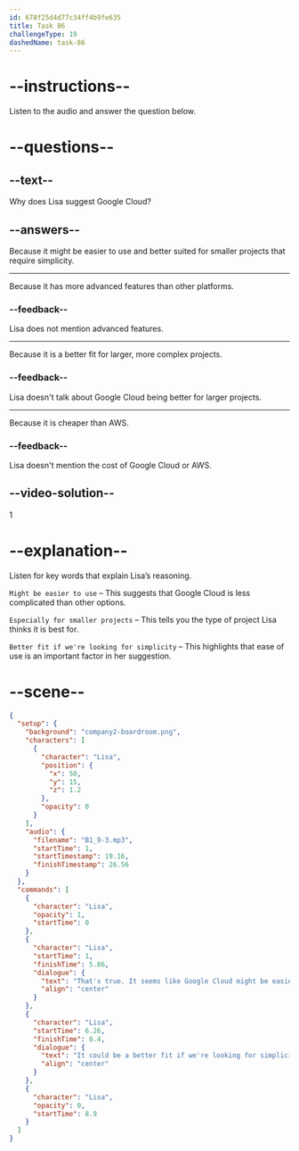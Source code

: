 ```yaml
---
id: 678f25d4d77c34ff4b9fe635
title: Task 86
challengeType: 19
dashedName: task-86
---
```


<!-- (audio) Lisa: That's true. It seems like Google Cloud might be easier to use, especially for smaller projects. It could be a better fit if we're looking for simplicity. -->

# --instructions--

Listen to the audio and answer the question below.

# --questions--

## --text--

Why does Lisa suggest Google Cloud?

## --answers--

Because it might be easier to use and better suited for smaller projects that require simplicity.

---

Because it has more advanced features than other platforms.

### --feedback--

Lisa does not mention advanced features.

---

Because it is a better fit for larger, more complex projects.

### --feedback--

Lisa doesn't talk about Google Cloud being better for larger projects.

---

Because it is cheaper than AWS.

### --feedback--

Lisa doesn't mention the cost of Google Cloud or AWS.

## --video-solution--

1

# --explanation-- 

Listen for key words that explain Lisa’s reasoning.  

`Might be easier to use` – This suggests that Google Cloud is less complicated than other options.  

`Especially for smaller projects` – This tells you the type of project Lisa thinks it is best for.  

`Better fit if we're looking for simplicity` – This highlights that ease of use is an important factor in her suggestion.  

# --scene--

```json
{
  "setup": {
    "background": "company2-boardroom.png",
    "characters": [
      {
        "character": "Lisa",
        "position": {
          "x": 50,
          "y": 15,
          "z": 1.2
        },
        "opacity": 0
      }
    ],
    "audio": {
      "filename": "B1_9-3.mp3",
      "startTime": 1,
      "startTimestamp": 19.16,
      "finishTimestamp": 26.56
    }
  },
  "commands": [
    {
      "character": "Lisa",
      "opacity": 1,
      "startTime": 0
    },
    {
      "character": "Lisa",
      "startTime": 1,
      "finishTime": 5.86,
      "dialogue": {
        "text": "That's true. It seems like Google Cloud might be easier to use, especially for smaller projects.",
        "align": "center"
      }
    },
    {
      "character": "Lisa",
      "startTime": 6.26,
      "finishTime": 8.4,
      "dialogue": {
        "text": "It could be a better fit if we're looking for simplicity.",
        "align": "center"
      }
    },
    {
      "character": "Lisa",
      "opacity": 0,
      "startTime": 8.9
    }
  ]
}
```
